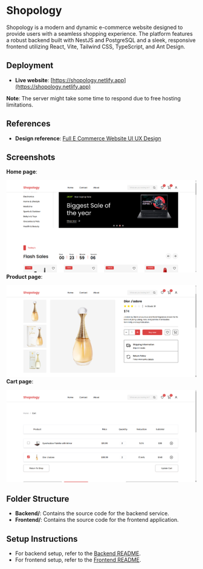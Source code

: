 # Shopology

Shopology is a modern and dynamic e-commerce website designed to provide users with a seamless shopping experience. The platform features a robust backend built with NestJS and PostgreSQL and a sleek, responsive frontend utilizing React, Vite, Tailwind CSS, TypeScript, and Ant Design.

## Deployment
- **Live website**: [https://shopology.netlify.app](https://shopology.netlify.app)
  
**Note**: The server might take some time to respond due to free hosting limitations.

## References
- **Design reference**: [Full E Commerce Website UI UX Design](https://www.figma.com/community/file/1219312065205187851/full-e-commerce-website-ui-ux-design)

## Screenshots
**Home page**:

![Home page](docs/images/home.png)
**Product page**: 

![Product page](docs/images/product.png)
**Cart page**: 

![Cart page](docs/images/cart.png)

## Folder Structure
- **Backend/**: Contains the source code for the backend service.
- **Frontend/**: Contains the source code for the frontend application.

## Setup Instructions
- For backend setup, refer to the [Backend README](./Backend/README.md).
- For frontend setup, refer to the [Frontend README](./Frontend/README.md).




